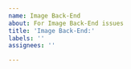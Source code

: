 ```yaml
---
name: Image Back-End
about: For Image Back-End issues
title: 'Image Back-End:'
labels: ''
assignees: ''

---
```



